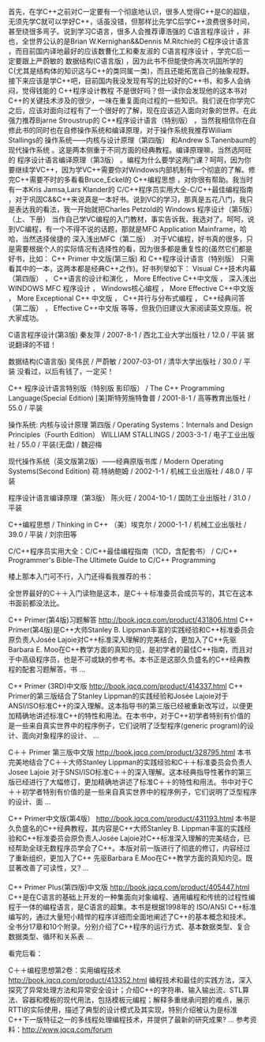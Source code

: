 
首先，在学C++之前对C一定要有一个彻底地认识，很多人觉得C++是C的超级，无须先学C就可以学好C++，话虽没错，但那样比先学C后学C++浪费很多时间，甚至绕很多弯子。说到学习C语言，很多人会推荐谭浩强的 C语言程序设计 ，非也，全世界公认的是Brian W.Kernighan&&Dennis M.Ritchie的 C程序设计语言 ，而目前国内译地最好的应该数曹化工和秦友淑的 C语言程序设计 ，学完C后一定要跟上严蔚敏的 数据结构(C语言版) ，因为此书不但能使你再次巩固所学的C(尤其是结构体的知识这与C++的类同属一类)，而且还能拓宽自己的抽象视野。接下来应该是学C++吧，目前国内我没发现有写的比较好的C++书，和多人会纳闷，觉得钱能的 C++程序设计教程 不是很好吗？但一读你会发现他的这本书对C++的关键技术涉及的很少，一味在重复面向过程的一些知识。我们说在你学完C之后，应该对面向过程有了一个很好的了解，现在应该迈入面向对象的世界。在此强力推荐Bjarne Stroustrup的 C++程序设计语言（特别版） ，当然我相信你在自修此书的同时也在自修操作系统和编译原理，对于操作系统我推荐William Stallings的 操作系统――内核与设计原理（第四版） 和Andrew S.Tanenbaum的 现代操作系统 。这是两本侧重于不同方面的经典教程。编译原理嘛，当然选阿旺的 程序设计语言编译原理（第3版） 。编程为什么要学这两门课？呵呵，因为你要继续学VC++，因为学VC++需要你对Windows内部机制有一个彻底的了解。修完C++需要不时的多看看Bruce_Eckel的 C++编程思想 ，对你很有帮助。我当时有一本Kris Jamsa,Lars Klander的 C/C++程序员实用大全-C/C++最佳编程指南 ，对于巩固C&&C++来说真是一本好书。说到VC的学习，那真是五花八门，我只是表达我的看法，我一开始就把Charles Petzold的 Windows 程序设计（第5版）（上、下册） 当作自己学VC编程的入门教材，事实告诉我，我选对了。呵呵，说到VC编程，有一个不得不说的话题，那就是MFC Application Mainframe，哈哈，当然选择侯捷的 深入浅出MFC（第二版） .对于VC编程，好书真的很多，只是需要根据个人的实际情况有选择性的看，因为很多都是重复性的(虽然它们都是好书，比如： C++ Primer 中文版(第三版) 和 C++程序设计语言（特别版） 只需看其中的一本，这两本都是经典C++之作)。好书列举如下： Visual C++技术内幕（第四版） ， C++语言的设计和演化 ， More Effective C++中文版 ， 深入浅出 WINDOWS MFC 程序设计 ， Windows核心编程 ， More Effective C++中文版 ， More Exceptional C++ 中文版 ， C++并行与分布式编程 ， C++经典问答（第二版） ， Effective C++中文版 等等，但我仍旧建议大家阅读英文原版。祝大家成功。 


  C语言程序设计(第3版)
秦友萍 / 2007-8-1 / 西北工业大学出版社 / 12.0 / 平装
据说翻译的不错！
 


数据结构(C语言版)
吴伟民 / 严蔚敏 / 2007-03-01 / 清华大学出版社 / 30.0 / 平装
没看过，以后有钱了，一定买！
 


C++ 程序设计语言特别版（特别版 影印版） / The C++ Programming Language(Special Edition)
[美]斯特劳施特鲁普 / 2001-8-1 / 高等教育出版社 / 55.0 / 平装
 


操作系统: 内核与设计原理 第四版 / Operating Systems：Internals and Design Principles（Fourth Edition）
WILLIAM STALLINGS / 2003-3-1 / 电子工业出版社 / 55.0 / 平装(无盘) / 魏迎梅
 

现代操作系统（英文版第2版）――经典原版书库 / Modern Operating Systems(Second Edition)
荷.特纳鲍姆 / 2002-1-1 / 机械工业出版社 / 48.0 / 平装
 


程序设计语言编译原理（第3版）
陈火旺 / 2004-10-1 / 国防工业出版社 / 31.0 / 平装
 


C++编程思想 / Thinking in C++
（美）埃克尔 / 2000-1-1 / 机械工业出版社 / 39.0 / 平装 / 刘宗田等
 

C/C++程序员实用大全：C/C++最佳编程指南（1CD，含配套书） / C/C++ Programmer's Bible-The Ultimete Guide to C/C++ Programming 



楼上那本入门可不行，入门还得看我推荐的书： 

全世界最好的C＋＋入门读物是这本，是C＋＋标准委员会成员写的，其它在这本书面前都没法比。 

C++ Primer(第4版)习题解答 
http://book.jqcq.com/product/431806.html 
C++ Primer(第4版)是C++大师Stanley B. Lippman丰富的实践经验和C++标准委员会原负责人Josée Lajoie对C++标准深入理解的完美结合，更加入了C++先驱Barbara E. Moo在C++教学方面的真知灼见，是初学者的最佳C++指南，而且对于中高级程序员，也是不可或缺的参考书。本书正是这部久负盛名的C++经典教程的配套习题解答。书 ... 

C++ Primer (3RD)中文版 
http://book.jqcq.com/product/414337.html 
C++ Primer的第三版结合了Stanley Lippman的实践经验和Josée Lajoie对于ANSI/ISO标准C++的深入理解。这本指导书的第三版已经被重新改写过，以便更加精确地讲述标准C++的特性和用法。在本书中，对于C++初学者特别有价值的是一些来自真实世界中的程序例子，它们说明了泛型程序(generic program)的设计、面向对象程序的设计、 ... 

C＋＋ Primer 第三版中文版 
http://book.jqcq.com/product/328795.html 
本书完美地结合了C＋＋大师Stanley Lippman的实践经验和C＋＋标准委员会负责人Josee Lajoie 对于SNSI/ISO标准C＋＋的深入理解。这本经典指导性著作的第三版已经进行了大幅修订，更加精确地讲述了标准C＋＋的特性和用法。书中对于C＋＋初学者特别有价值的是一些来自真实世界中的程序例子，它们说明了泛型程序的设计、面 ... 

C++ Primer中文版(第4版） 
http://book.jqcq.com/product/431193.html 
本书是久负盛名的C++经典教程，其内容是C++大师Stanley B. Lippman丰富的实践经验和C++标准委员会原负责人Josée Lajoie对C++标准深入理解的完美结合，已经帮助全球无数程序员学会了C++。本版对前一版进行了彻底的修订，内容经过了重新组织，更加入了C++ 先驱Barbara E.Moo在C++教学方面的真知灼见。既显著改善了可读性，又? ... 

C++ Primer Plus(第四版)中文版 
http://book.jqcq.com/product/405447.html 
C++是在C语言的基础上开发的一种集面向对象编程、通用编程和传统的过程性编程于一体的编程语言，是C语言的超集。本书是根据1998年的 ISO/ANSI C++标准编写的，通过大量短小精悍的程序详细而全面地阐述了C++的基本概念和技术。全书分17章和10个附录。分别介绍了C++程序的运行方式、基本数据类型、复合数据类型、循环和关系表 ... 

看完后看： 

C＋＋编程思想第2卷：实用编程技术 
http://book.jqcq.com/product/413352.html 
编程技术和最佳的实践方法，深入探究了异常处理方法和异常安全设计；介绍C++的字符串、输入输出流、STL算法、容器和模板的现代用法，包括模板元编程；解释多重继承问题的难点，展示RTTI的实际使用，描述了典型的设计模式及其实现，特别介绍被认为是标准C++下一版特征之一的多线程处理编程技术，并提供了最新的研究成果? ...
参考资料：http://www.jqcq.com/forum 









